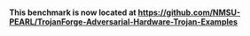 #### This benchmark is now located at https://github.com/NMSU-PEARL/TrojanForge-Adversarial-Hardware-Trojan-Examples


